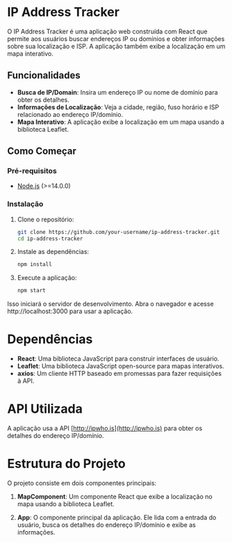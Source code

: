 # IP Address Tracker

O IP Address Tracker é uma aplicação web construída com React que permite aos usuários buscar endereços IP ou domínios e obter informações sobre sua localização e ISP. A aplicação também exibe a localização em um mapa interativo.

## Funcionalidades

- **Busca de IP/Domain**: Insira um endereço IP ou nome de domínio para obter os detalhes.
- **Informações de Localização**: Veja a cidade, região, fuso horário e ISP relacionado ao endereço IP/domínio.
- **Mapa Interativo**: A aplicação exibe a localização em um mapa usando a biblioteca Leaflet.

## Como Começar

### Pré-requisitos

- [Node.js](https://nodejs.org/) (>=14.0.0)

### Instalação

1. Clone o repositório:

   ```bash
   git clone https://github.com/your-username/ip-address-tracker.git
   cd ip-address-tracker

2. Instale as dependências:

   ```bash
   npm install

3. Execute a aplicação:

   ```bash
   npm start
Isso iniciará o servidor de desenvolvimento. Abra o navegador e acesse http://localhost:3000 para usar a aplicação.

# Dependências

- **React**: Uma biblioteca JavaScript para construir interfaces de usuário.
- **Leaflet**: Uma biblioteca JavaScript open-source para mapas interativos.
- **axios**: Um cliente HTTP baseado em promessas para fazer requisições à API.

# API Utilizada

A aplicação usa a API [http://ipwho.is](http://ipwho.is) para obter os detalhes do endereço IP/domínio.

# Estrutura do Projeto

O projeto consiste em dois componentes principais:

1. **MapComponent**: Um componente React que exibe a localização no mapa usando a biblioteca Leaflet.

2. **App**: O componente principal da aplicação. Ele lida com a entrada do usuário, busca os detalhes do endereço IP/domínio e exibe as informações.


 
